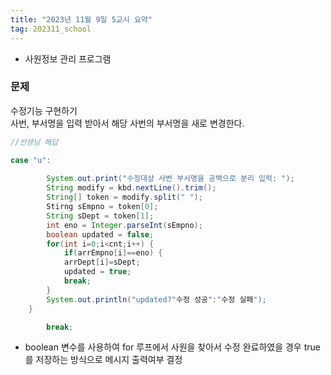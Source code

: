 ```yaml
---
title: "2023년 11월 9일 5교시 요약"
tag: 202311_school
---
```


- 사원정보 관리 프로그램

### 문제
수정기능 구현하기<br>
사번, 부서명을 입력 받아서 해당 사번의 부서명을 새로 변경한다.

```java
//선생님 해답

case "u": 
        
        System.out.print("수정대상 사번 부서명을 공백으로 분리 입력: ");
        String modify = kbd.nextLine().trim();
        String[] token = modify.split(" ");
        Stirng sEmpno = token[0];
        String sDept = token[1];
        int eno = Integer.parseInt(sEmpno);
        boolean updated = false;
        for(int i=0;i<cnt;i++) {
            if(arrEmpno[i]==eno) {
            arrDept[i]=sDept;
            updated = true;            
            break;
        }
        System.out.println("updated?"수정 성공":"수정 실패");
    }

        break;
```
- boolean 변수를 사용하여 for 루프에서 사원을 찾아서 수정 완료하였을 경우 true를 저장하는 방식으로 메시지 출력여부 결정
